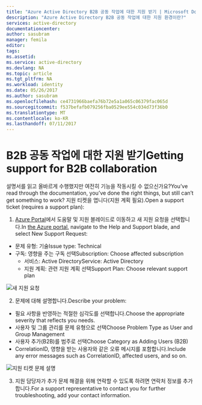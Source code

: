 ```yaml
---
title: "Azure Active Directory B2B 공동 작업에 대한 지원 받기 | Microsoft Docs"
description: "Azure Active Directory B2B 공동 작업에 대한 지원 환경이란?"
services: active-directory
documentationcenter: 
author: sasubram
manager: femila
editor: 
tags: 
ms.assetid: 
ms.service: active-directory
ms.devlang: NA
ms.topic: article
ms.tgt_pltfrm: NA
ms.workload: identity
ms.date: 05/26/2017
ms.author: sasubram
ms.openlocfilehash: ce4731966baefa76b72e5a1a065c06379fac065d
ms.sourcegitcommit: f537befafb079256fba0529ee554c034d73f36b0
ms.translationtype: MT
ms.contentlocale: ko-KR
ms.lasthandoff: 07/11/2017
---
```

# <a name="getting-support-for-b2b-collaboration"></a><span data-ttu-id="e8e67-103">B2B 공동 작업에 대한 지원 받기</span><span class="sxs-lookup"><span data-stu-id="e8e67-103">Getting support for B2B collaboration</span></span>

<span data-ttu-id="e8e67-104">설명서를 읽고 올바르게 수행했지만 여전히 기능을 작동시킬 수 없으신가요?</span><span class="sxs-lookup"><span data-stu-id="e8e67-104">You’ve read through the documentation, you’ve done the right things, but still can’t get something to work?</span></span> <span data-ttu-id="e8e67-105">지원 티켓을 엽니다(지원 계획 필요).</span><span class="sxs-lookup"><span data-stu-id="e8e67-105">Open a support ticket (requires a support plan):</span></span>

1. <span data-ttu-id="e8e67-106">[Azure Portal](https://portal.azure.com)에서 도움말 및 지원 블레이드로 이동하고 새 지원 요청을 선택합니다.</span><span class="sxs-lookup"><span data-stu-id="e8e67-106">In [the Azure portal](https://portal.azure.com), navigate to the Help and Support blade, and select New Support Request:</span></span>
  - <span data-ttu-id="e8e67-107">문제 유형: 기술</span><span class="sxs-lookup"><span data-stu-id="e8e67-107">Issue type: Technical</span></span>
  - <span data-ttu-id="e8e67-108">구독: 영향을 주는 구독 선택</span><span class="sxs-lookup"><span data-stu-id="e8e67-108">Subscription: Choose affected subscription</span></span>
    - <span data-ttu-id="e8e67-109">서비스: Active Directory</span><span class="sxs-lookup"><span data-stu-id="e8e67-109">Service: Active Directory</span></span>
    - <span data-ttu-id="e8e67-110">지원 계획: 관련 지원 계획 선택</span><span class="sxs-lookup"><span data-stu-id="e8e67-110">Support Plan: Choose relevant support plan</span></span>

  ![새 지원 요청](media/active-directory-b2b-support/new-support-request.png)

2. <span data-ttu-id="e8e67-112">문제에 대해 설명합니다.</span><span class="sxs-lookup"><span data-stu-id="e8e67-112">Describe your problem:</span></span>
  - <span data-ttu-id="e8e67-113">필요 사항을 반영하는 적절한 심각도를 선택합니다.</span><span class="sxs-lookup"><span data-stu-id="e8e67-113">Choose the appropriate severity that reflects you needs.</span></span>
  - <span data-ttu-id="e8e67-114">사용자 및 그룹 관리를 문제 유형으로 선택</span><span class="sxs-lookup"><span data-stu-id="e8e67-114">Choose Problem Type as User and Group Management</span></span>
  - <span data-ttu-id="e8e67-115">사용자 추가(B2B)를 범주로 선택</span><span class="sxs-lookup"><span data-stu-id="e8e67-115">Choose Category as Adding Users (B2B)</span></span>
  - <span data-ttu-id="e8e67-116">CorrelationID, 영향을 받는 사용자와 같은 오류 메시지를 포함합니다.</span><span class="sxs-lookup"><span data-stu-id="e8e67-116">Include any error messages such as CorrelationID, affected users, and so on.</span></span>

  ![지원 티켓 문제 설명](media/active-directory-b2b-support/problem-description.png)

3. <span data-ttu-id="e8e67-118">지원 담당자가 추가 문제 해결을 위해 연락할 수 있도록 하려면 연락처 정보를 추가합니다.</span><span class="sxs-lookup"><span data-stu-id="e8e67-118">For a support representative to contact you for further troubleshooting, add your contact information.</span></span>
